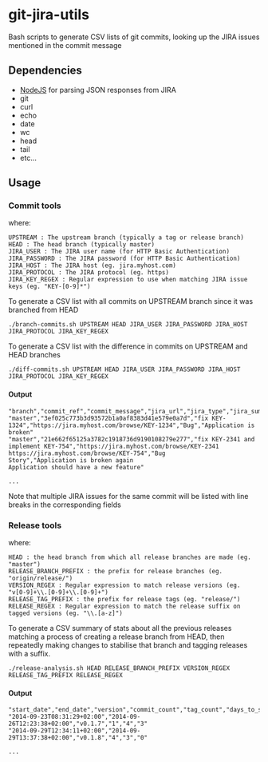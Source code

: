 # git-jira-utils

Bash scripts to generate CSV lists of git commits, looking up the JIRA issues mentioned in the commit message

Dependencies
------------

- [NodeJS](http://nodejs.org/) for parsing JSON responses from JIRA
- git
- curl
- echo
- date
- wc
- head
- tail
- etc...

Usage
-----

### Commit tools

where:

```
UPSTREAM : The upstream branch (typically a tag or release branch)
HEAD : The head branch (typically master)
JIRA_USER : The JIRA user name (for HTTP Basic Authentication)
JIRA_PASSWORD : The JIRA password (for HTTP Basic Authentication)
JIRA_HOST : The JIRA host (eg. jira.myhost.com)
JIRA_PROTOCOL : The JIRA protocol (eg. https)
JIRA_KEY_REGEX : Regular expression to use when matching JIRA issue keys (eg. "KEY-[0-9]*")
```

To generate a CSV list with all commits on UPSTREAM branch since it was branched from HEAD

```
./branch-commits.sh UPSTREAM HEAD JIRA_USER JIRA_PASSWORD JIRA_HOST JIRA_PROTOCOL JIRA_KEY_REGEX
```

To generate a CSV list with the difference in commits on UPSTREAM and HEAD branches

```
./diff-commits.sh UPSTREAM HEAD JIRA_USER JIRA_PASSWORD JIRA_HOST JIRA_PROTOCOL JIRA_KEY_REGEX
```

#### Output

```
"branch","commit_ref","commit_message","jira_url","jira_type","jira_summary"
"master","3ef025c773b3d93572b1a0af8383d41e579e0a7d","fix KEY-1324","https://jira.myhost.com/browse/KEY-1234","Bug","Application is broken"
"master","21e662f65125a3782c1918736d9190108279e277","fix KEY-2341 and implement KEY-754","https://jira.myhost.com/browse/KEY-2341
https://jira.myhost.com/browse/KEY-754","Bug
Story","Application is broken again
Application should have a new feature"

...
```

Note that multiple JIRA issues for the same commit will be listed with line breaks in the corresponding fields

### Release tools

where:

```
HEAD : the head branch from which all release branches are made (eg. "master")
RELEASE_BRANCH_PREFIX : the prefix for release branches (eg. "origin/release/")
VERSION_REGEX : Regular expression to match release versions (eg. "v[0-9]+\\.[0-9]+\\.[0-9]+")
RELEASE_TAG_PREFIX : the prefix for release tags (eg. "release/")
RELEASE_REGEX : Regular expression to match the release suffix on tagged versions (eg. "\\.[a-z]")
```

To generate a CSV summary of stats about all the previous releases matching a process of creating a release branch from HEAD, then repeatedly making changes to stabilise that branch and tagging releases with a suffix.

```
./release-analysis.sh HEAD RELEASE_BRANCH_PREFIX VERSION_REGEX RELEASE_TAG_PREFIX RELEASE_REGEX
```

#### Output

```
"start_date","end_date","version","commit_count","tag_count","days_to_stabilize"
"2014-09-23T08:31:29+02:00","2014-09-26T12:23:38+02:00","v0.1.7","1","4","3"
"2014-09-29T12:34:11+02:00","2014-09-29T13:37:38+02:00","v0.1.8","4","3","0"

...
```
